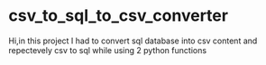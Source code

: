 # csv_to_sql_to_csv_converter
Hi,in this project I had to convert sql database into csv content and repectevely csv to sql while using 2 python functions
